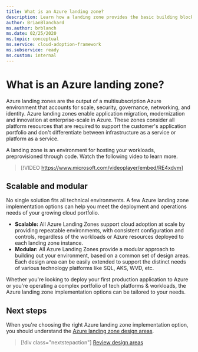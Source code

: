 ```yaml
---
title: What is an Azure landing zone?
description: Learn how a landing zone provides the basic building block of any cloud adoption environment.
author: BrianBlanchard
ms.author: brblanch
ms.date: 02/25/2020
ms.topic: conceptual
ms.service: cloud-adoption-framework
ms.subservice: ready
ms.custom: internal
---
```


<!-- cSpell:ignore multisubscription -->

# What is an Azure landing zone?

Azure landing zones are the output of a multisubscription Azure environment that accounts for scale, security, governance, networking, and identity. Azure landing zones enable application migration, modernization and innovation at enterprise-scale in Azure. These zones consider all platform resources that are required to support the customer's application portfolio and don't differentiate between infrastructure as a service or platform as a service.

A landing zone is an environment for hosting your workloads, preprovisioned through code. Watch the following video to learn more.  

<!-- markdownlint-disable MD034 -->

> [!VIDEO https://www.microsoft.com/videoplayer/embed/RE4xdvm]

## Scalable and modular

No single solution fits all technical environments. A few Azure landing zone implementation options can help you meet the deployment and operations needs of your growing cloud portfolio. 

- **Scalable:** All Azure Landing Zones support cloud adoption at scale by providing repeatable environments, with consistent configuration and controls, regardless of the workloads or Azure resources deployed to each landing zone instance. 
- **Modular:** All Azure Landing Zones provide a modular approach to building out your environment, based on a common set of design areas. Each design area can be easily extended to support the distinct needs of various technology platforms like SQL, AKS, WVD, etc.

 Whether you're looking to deploy your first production application to Azure or you're operating a complex portfolio of tech platforms & workloads, the Azure landing zone implementation options can be tailored to your needs.

## Next steps

When you're choosing the right Azure landing zone implementation option, you should understand the [Azure landing zone design areas](./design-areas.md).

> [!div class="nextstepaction"]
> [Review design areas](./design-areas.md)

